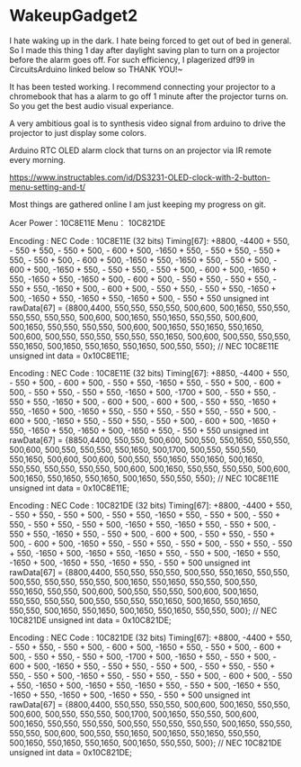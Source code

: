 # WakeupGadget2
I hate waking up in the dark. I hate being forced to get out of bed in general. So I made this thing 1 day after daylight saving plan to turn on a projector before the alarm goes off. For such efficiency, I plagerized df99 in CircuitsArduino linked below so THANK YOU!~

It has been tested working. I recommend connecting your projector to a chromebook that has a alarm to go off 1 minute after the projector turns on. So you get the best audio visual experiance. 

A very ambitious goal is to synthesis video signal from arduino to drive the projector to just display some colors.

Arduino RTC OLED alarm clock that turns on an projector via IR remote every morning. 

https://www.instructables.com/id/DS3231-OLED-clock-with-2-button-menu-setting-and-t/


Most things are gathered online I am just keeping my progress on git. 


Acer
Power：10C8E11E
Menu： 10C821DE

Encoding  : NEC
Code      : 10C8E11E (32 bits)
Timing[67]: 
     +8800, -4400     + 550, - 550     + 550, - 550     + 500, - 600
     + 500, -1650     + 550, - 550     + 550, - 550     + 550, - 550
     + 500, - 600     + 500, -1650     + 550, -1650     + 550, - 550
     + 500, - 600     + 500, -1650     + 550, - 550     + 550, - 550
     + 500, - 600     + 500, -1650     + 550, -1650     + 550, -1650
     + 500, - 600     + 500, - 550     + 550, - 550     + 550, - 550
     + 550, -1650     + 500, - 600     + 500, - 550     + 550, - 550
     + 550, -1650     + 500, -1650     + 550, -1650     + 550, -1650
     + 500, - 550     + 550
unsigned int  rawData[67] = {8800,4400, 550,550, 550,550, 500,600, 500,1650, 550,550, 550,550, 550,550, 500,600, 500,1650, 550,1650, 550,550, 500,600, 500,1650, 550,550, 550,550, 500,600, 500,1650, 550,1650, 550,1650, 500,600, 500,550, 550,550, 550,550, 550,1650, 500,600, 500,550, 550,550, 550,1650, 500,1650, 550,1650, 550,1650, 500,550, 550};  // NEC 10C8E11E
unsigned int  data = 0x10C8E11E;

Encoding  : NEC
Code      : 10C8E11E (32 bits)
Timing[67]: 
     +8850, -4400     + 550, - 550     + 500, - 600     + 500, - 550
     + 550, -1650     + 550, - 550     + 500, - 600     + 500, - 550
     + 550, - 550     + 550, -1650     + 500, -1700     + 500, - 550
     + 550, - 550     + 550, -1650     + 500, - 600     + 500, - 600
     + 500, - 550     + 550, -1650     + 550, -1650     + 500, -1650
     + 550, - 550     + 550, - 550     + 550, - 550     + 500, - 600
     + 500, -1650     + 550, - 550     + 550, - 550     + 500, - 600
     + 500, -1650     + 550, -1650     + 550, -1650     + 500, -1650
     + 550, - 550     + 550
unsigned int  rawData[67] = {8850,4400, 550,550, 500,600, 500,550, 550,1650, 550,550, 500,600, 500,550, 550,550, 550,1650, 500,1700, 500,550, 550,550, 550,1650, 500,600, 500,600, 500,550, 550,1650, 550,1650, 500,1650, 550,550, 550,550, 550,550, 500,600, 500,1650, 550,550, 550,550, 500,600, 500,1650, 550,1650, 550,1650, 500,1650, 550,550, 550};  // NEC 10C8E11E
unsigned int  data = 0x10C8E11E;

Encoding  : NEC
Code      : 10C821DE (32 bits)
Timing[67]: 
     +8800, -4400     + 550, - 550     + 550, - 550     + 500, - 550
     + 550, -1650     + 550, - 550     + 500, - 550     + 550, - 550
     + 550, - 550     + 500, -1650     + 550, -1650     + 550, - 550
     + 500, - 550     + 550, -1650     + 550, - 550     + 500, - 600
     + 500, - 550     + 550, - 550     + 500, - 600     + 500, -1650
     + 550, - 550     + 550, - 550     + 500, - 550     + 550, - 550
     + 550, -1650     + 500, -1650     + 550, -1650     + 550, - 550
     + 500, -1650     + 550, -1650     + 500, -1650     + 550, -1650
     + 550, - 550     + 500
unsigned int  rawData[67] = {8800,4400, 550,550, 550,550, 500,550, 550,1650, 550,550, 500,550, 550,550, 550,550, 500,1650, 550,1650, 550,550, 500,550, 550,1650, 550,550, 500,600, 500,550, 550,550, 500,600, 500,1650, 550,550, 550,550, 500,550, 550,550, 550,1650, 500,1650, 550,1650, 550,550, 500,1650, 550,1650, 500,1650, 550,1650, 550,550, 500};  // NEC 10C821DE
unsigned int  data = 0x10C821DE;

Encoding  : NEC
Code      : 10C821DE (32 bits)
Timing[67]: 
     +8800, -4400     + 550, - 550     + 550, - 550     + 500, - 600
     + 500, -1650     + 550, - 550     + 500, - 600     + 500, - 550
     + 550, - 550     + 500, -1700     + 500, -1650     + 550, - 550
     + 500, - 600     + 500, -1650     + 550, - 550     + 550, - 550
     + 500, - 550     + 550, - 550     + 550, - 550     + 500, -1650
     + 550, - 550     + 550, - 550     + 500, - 600     + 500, - 550
     + 550, -1650     + 500, -1650     + 550, -1650     + 550, - 550
     + 500, -1650     + 550, -1650     + 550, -1650     + 500, -1650
     + 550, - 550     + 500
unsigned int  rawData[67] = {8800,4400, 550,550, 550,550, 500,600, 500,1650, 550,550, 500,600, 500,550, 550,550, 500,1700, 500,1650, 550,550, 500,600, 500,1650, 550,550, 550,550, 500,550, 550,550, 550,550, 500,1650, 550,550, 550,550, 500,600, 500,550, 550,1650, 500,1650, 550,1650, 550,550, 500,1650, 550,1650, 550,1650, 500,1650, 550,550, 500};  // NEC 10C821DE
unsigned int  data = 0x10C821DE;

